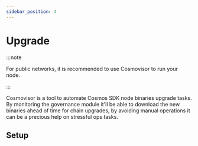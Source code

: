 ```yaml
---
sidebar_position: 4
---
```


# Upgrade

:::note

For public networks, it is recommended to use Cosmovisor to run your node.

:::

Cosmovisor is a tool to automate Cosmos SDK node binaries upgrade tasks. By monitoring the governance module it'll be able to download the new binaries ahead of time for chain upgrades, by avoiding manual operations it can be a precious help on stressful ops tasks.

## Setup
